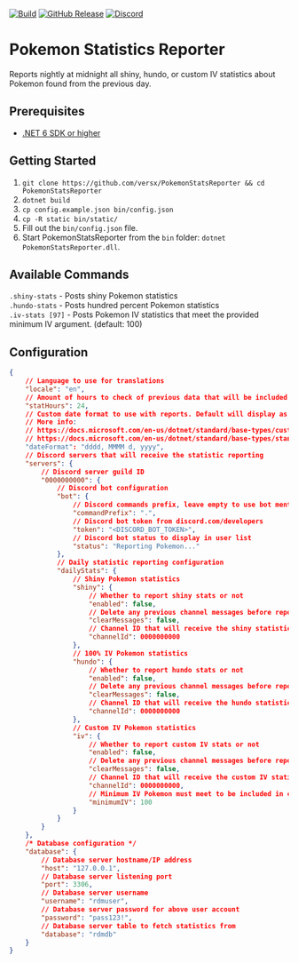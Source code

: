 [![Build](https://github.com/versx/PokemonStatsReporter/workflows/.NET/badge.svg)](https://github.com/versx/PokemonStatsReporter/actions)
[![GitHub Release](https://img.shields.io/github/release/versx/PokemonStatsReporter.svg)](https://github.com/versx/PokemonStatsReporter/releases/)
[![Discord](https://img.shields.io/discord/552003258000998401.svg?label=&logo=discord&logoColor=ffffff&color=7389D8&labelColor=6A7EC2)](https://discord.gg/zZ9h9Xa)  

# Pokemon Statistics Reporter  
Reports nightly at midnight all shiny, hundo, or custom IV statistics about Pokemon found from the previous day.  

## Prerequisites  
- [.NET 6 SDK or higher](https://dotnet.microsoft.com/en-us/download/dotnet/6.0)  

## Getting Started  
1. `git clone https://github.com/versx/PokemonStatsReporter && cd PokemonStatsReporter`  
1. `dotnet build`  
1. `cp config.example.json bin/config.json`  
1. `cp -R static bin/static/`  
1. Fill out the `bin/config.json` file.  
1. Start PokemonStatsReporter from the `bin` folder: `dotnet PokemonStatsReporter.dll`.  

## Available Commands  
`.shiny-stats` - Posts shiny Pokemon statistics  
`.hundo-stats` - Posts hundred percent Pokemon statistics  
`.iv-stats [97]` - Posts Pokemon IV statistics that meet the provided minimum IV argument. (default: 100)  

## Configuration  
```json
{
    // Language to use for translations
    "locale": "en",
    // Amount of hours to check of previous data that will be included in statistic reports
    "statHours": 24,
    // Custom date format to use with reports. Default will display as 'Saturday, March 26, 2020'
    // More info:
    // https://docs.microsoft.com/en-us/dotnet/standard/base-types/custom-date-and-time-format-strings
    // https://docs.microsoft.com/en-us/dotnet/standard/base-types/standard-date-and-time-format-strings
    "dateFormat": "dddd, MMMM d, yyyy",
    // Discord servers that will receive the statistic reporting
    "servers": {
        // Discord server guild ID
        "0000000000": {
            // Discord bot configuration
            "bot": {
                // Discord commands prefix, leave empty to use bot mention prefix, i.e. `@StatsBot#123 shiny-stats`
                "commandPrefix": ".",
                // Discord bot token from discord.com/developers
                "token": "<DISCORD_BOT_TOKEN>",
                // Discord bot status to display in user list
                "status": "Reporting Pokemon..."
            },
            // Daily statistic reporting configuration
            "dailyStats": {
                // Shiny Pokemon statistics
                "shiny": {
                    // Whether to report shiny stats or not
                    "enabled": false,
                    // Delete any previous channel messages before reporting statistics
                    "clearMessages": false,
                    // Channel ID that will receive the shiny statistics report
                    "channelId": 0000000000
                },
                // 100% IV Pokemon statistics
                "hundo": {
                    // Whether to report hundo stats or not
                    "enabled": false,
                    // Delete any previous channel messages before reporting statistics
                    "clearMessages": false,
                    // Channel ID that will receive the hundo statistics report
                    "channelId": 0000000000
                },
                // Custom IV Pokemon statistics
                "iv": {
                    // Whether to report custom IV stats or not
                    "enabled": false,
                    // Delete any previous channel messages before reporting statistics
                    "clearMessages": false,
                    // Channel ID that will receive the custom IV statistics report
                    "channelId": 0000000000,
                    // Minimum IV Pokemon must meet to be included in custom IV statistics report
                    "minimumIV": 100
                }
            }
        }
    },
    /* Database configuration */
    "database": {
        // Database server hostname/IP address
        "host": "127.0.0.1",
        // Database server listening port
        "port": 3306,
        // Database server username
        "username": "rdmuser",
        // Database server password for above user account
        "password": "pass123!",
        // Database server table to fetch statistics from
        "database": "rdmdb"
    }
}
```